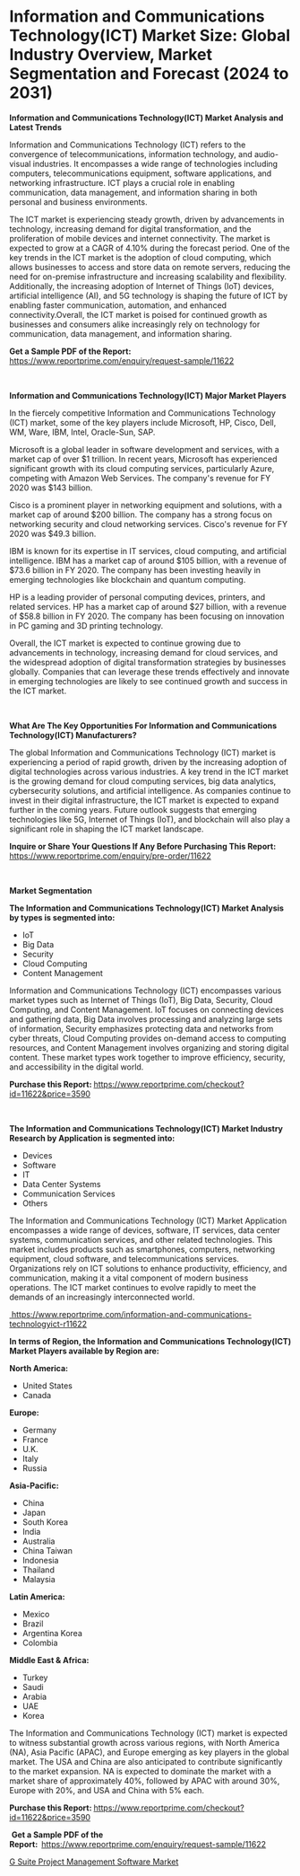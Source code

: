 <p><h1>Information and Communications Technology(ICT) Market Size: Global Industry Overview, Market Segmentation and Forecast (2024 to 2031)</h1></p><p><strong>Information and Communications Technology(ICT) Market Analysis and Latest Trends</strong></p>
<p><p>Information and Communications Technology (ICT) refers to the convergence of telecommunications, information technology, and audio-visual industries. It encompasses a wide range of technologies including computers, telecommunications equipment, software applications, and networking infrastructure. ICT plays a crucial role in enabling communication, data management, and information sharing in both personal and business environments.</p><p>The ICT market is experiencing steady growth, driven by advancements in technology, increasing demand for digital transformation, and the proliferation of mobile devices and internet connectivity. The market is expected to grow at a CAGR of 4.10% during the forecast period. One of the key trends in the ICT market is the adoption of cloud computing, which allows businesses to access and store data on remote servers, reducing the need for on-premise infrastructure and increasing scalability and flexibility. Additionally, the increasing adoption of Internet of Things (IoT) devices, artificial intelligence (AI), and 5G technology is shaping the future of ICT by enabling faster communication, automation, and enhanced connectivity.Overall, the ICT market is poised for continued growth as businesses and consumers alike increasingly rely on technology for communication, data management, and information sharing.</p></p>
<p><strong>Get a Sample PDF of the Report:&nbsp;</strong> <a href="https://www.reportprime.com/enquiry/request-sample/11622">https://www.reportprime.com/enquiry/request-sample/11622</a></p>
<p>&nbsp;</p>
<p><strong>Information and Communications Technology(ICT) Major Market Players</strong></p>
<p><p>In the fiercely competitive Information and Communications Technology (ICT) market, some of the key players include Microsoft, HP, Cisco, Dell, WM, Ware, IBM, Intel, Oracle-Sun, SAP. </p><p>Microsoft is a global leader in software development and services, with a market cap of over $1 trillion. In recent years, Microsoft has experienced significant growth with its cloud computing services, particularly Azure, competing with Amazon Web Services. The company's revenue for FY 2020 was $143 billion.</p><p>Cisco is a prominent player in networking equipment and solutions, with a market cap of around $200 billion. The company has a strong focus on networking security and cloud networking services. Cisco's revenue for FY 2020 was $49.3 billion.</p><p>IBM is known for its expertise in IT services, cloud computing, and artificial intelligence. IBM has a market cap of around $105 billion, with a revenue of $73.6 billion in FY 2020. The company has been investing heavily in emerging technologies like blockchain and quantum computing.</p><p>HP is a leading provider of personal computing devices, printers, and related services. HP has a market cap of around $27 billion, with a revenue of $58.8 billion in FY 2020. The company has been focusing on innovation in PC gaming and 3D printing technology.</p><p>Overall, the ICT market is expected to continue growing due to advancements in technology, increasing demand for cloud services, and the widespread adoption of digital transformation strategies by businesses globally. Companies that can leverage these trends effectively and innovate in emerging technologies are likely to see continued growth and success in the ICT market.</p></p>
<p>&nbsp;</p>
<p><strong>What Are The Key Opportunities For Information and Communications Technology(ICT) Manufacturers?</strong></p>
<p><p>The global Information and Communications Technology (ICT) market is experiencing a period of rapid growth, driven by the increasing adoption of digital technologies across various industries. A key trend in the ICT market is the growing demand for cloud computing services, big data analytics, cybersecurity solutions, and artificial intelligence. As companies continue to invest in their digital infrastructure, the ICT market is expected to expand further in the coming years. Future outlook suggests that emerging technologies like 5G, Internet of Things (IoT), and blockchain will also play a significant role in shaping the ICT market landscape.</p></p>
<p><strong>Inquire or Share Your Questions If Any Before Purchasing This Report:</strong> <a href="https://www.reportprime.com/enquiry/pre-order/11622">https://www.reportprime.com/enquiry/pre-order/11622</a></p>
<p>&nbsp;</p>
<p><strong>Market Segmentation</strong></p>
<p><strong>The Information and Communications Technology(ICT) Market Analysis by types is segmented into:</strong></p>
<p><ul><li>IoT</li><li>Big Data</li><li>Security</li><li>Cloud Computing</li><li>Content Management</li></ul></p>
<p><p>Information and Communications Technology (ICT) encompasses various market types such as Internet of Things (IoT), Big Data, Security, Cloud Computing, and Content Management. IoT focuses on connecting devices and gathering data, Big Data involves processing and analyzing large sets of information, Security emphasizes protecting data and networks from cyber threats, Cloud Computing provides on-demand access to computing resources, and Content Management involves organizing and storing digital content. These market types work together to improve efficiency, security, and accessibility in the digital world.</p></p>
<p><strong>Purchase this Report:&nbsp;</strong><a href="https://www.reportprime.com/checkout?id=11622&price=3590">https://www.reportprime.com/checkout?id=11622&price=3590</a></p>
<p>&nbsp;</p>
<p><strong>The Information and Communications Technology(ICT) Market Industry Research by Application is segmented into:</strong></p>
<p><ul><li>Devices</li><li>Software</li><li>IT</li><li>Data Center Systems</li><li>Communication Services</li><li>Others</li></ul></p>
<p><p>The Information and Communications Technology (ICT) Market Application encompasses a wide range of devices, software, IT services, data center systems, communication services, and other related technologies. This market includes products such as smartphones, computers, networking equipment, cloud software, and telecommunications services. Organizations rely on ICT solutions to enhance productivity, efficiency, and communication, making it a vital component of modern business operations. The ICT market continues to evolve rapidly to meet the demands of an increasingly interconnected world.</p></p>
<p><a href="https://www.reportprime.com/information-and-communications-technologyict-r11622">&nbsp;https://www.reportprime.com/information-and-communications-technologyict-r11622</a></p>
<p><strong>In terms of Region, the Information and Communications Technology(ICT) Market Players available by Region are:</strong></p>
<p>
    <p> <strong> North America: </strong>
        <ul>
            <li>United States</li>
            <li>Canada</li>
        </ul>
        </p> 
    <p> <strong> Europe: </strong>
        <ul>
            <li>Germany</li>
            <li>France</li>
            <li>U.K.</li>
            <li>Italy</li>
            <li>Russia</li>
        </ul>
        </p> 
    <p> <strong> Asia-Pacific: </strong>
        <ul>
            <li>China</li>
            <li>Japan</li>
            <li>South Korea</li>
            <li>India</li>
            <li>Australia</li>
            <li>China Taiwan</li>
            <li>Indonesia</li>
            <li>Thailand</li>
            <li>Malaysia</li>
        </ul>
        </p> 
    <p> <strong> Latin America: </strong>
        <ul>
            <li>Mexico</li>
            <li>Brazil</li>
            <li>Argentina Korea</li>
            <li>Colombia</li>
        </ul>
        </p> 
    <p> <strong> Middle East & Africa: </strong>
        <ul>
            <li>Turkey</li>
            <li>Saudi</li>
            <li>Arabia</li>
            <li>UAE</li>
            <li>Korea</li>
        </ul>
    </p>
    </p>
<p><p>The Information and Communications Technology (ICT) market is expected to witness substantial growth across various regions, with North America (NA), Asia Pacific (APAC), and Europe emerging as key players in the global market. The USA and China are also anticipated to contribute significantly to the market expansion. NA is expected to dominate the market with a market share of approximately 40%, followed by APAC with around 30%, Europe with 20%, and USA and China with 5% each.</p></p>
<p><strong>Purchase this Report: </strong><a href="https://www.reportprime.com/checkout?id=11622&price=3590">https://www.reportprime.com/checkout?id=11622&price=3590</a></p>
<p>&nbsp;<strong>Get a Sample PDF of the Report:&nbsp;&nbsp;</strong><a href="https://www.reportprime.com/enquiry/request-sample/11622">https://www.reportprime.com/enquiry/request-sample/11622</a></p>
<p><strong></strong></p>
<p><p><a href="https://view.publitas.com/reportprime-1/g-suite-project-management-software-market-trends-and-market-analysis-forecasted-for-period-2024-2031/">G Suite Project Management Software Market</a></p></p>